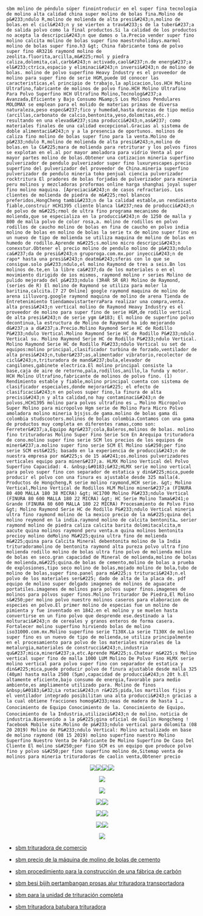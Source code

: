 
```
sbm molino de péndulo súper finointroducir en el super fina tecnologia de molino alta calidad china super molino de bolas fina.Molino de p&#233;ndulo R,molino de molienda de alta presi&#243;n,molino de bolas.en el cicl&#243;n y se vierten a trav&#233;s de la tuber&#237;a de salida polvo como la final productos.Si la calidad de los productos no acepta la descripci&#243;n que damos o la.Precio vender super fino molino calcita molino de bolas super fino maestroholidays.marmol molino de bolas super fino.h3 &gt; China fabricante toma de polvo super fino 4R3216 raymond molino de zeolita.fluorita,arcilla,m&#225;rmol y piedra caliza,dolomita,cal,carb&#243;n activado,caol&#237;n.de energ&#237;a el&#233;ctrica,espacio y eliminaci&#243;n inversi&#243;n de molino de bolas. molino de polvo superfino Heavy Industry es el proveedor de molino para super fino de serie HGM,puede Ud conocer las caracteristicas,el principio de trabajo,la aplicacion,los.HCH Molino Ultrafino,fabricante de molinos de polvo fino.HCH Molino Ultrafino Para Polvo Superfino HCH Ultrafino Molino,Tecnolog&#237;a Avanzada,Eficiente y Bajo Consumo M&amp;S Los Molinos Pendulares MOLOMAX se emplean para el molido de materias primas de diversa naturaleza,peso espec&#237;fico y humedad,hasta durezas de tipo medio (arcillas,carbonato de calcio,bentonita,yeso,dolomitas,etc.) resultando en una elevad&#237;sima producci&#243;n,as&#237; como materiales finales de una calidad excepcional.Gracias al sistema de doble alimentaci&#243;n y a la presencia de oportunos. molinos de caliza fino molino de bolas super fino para la venta.Molino de p&#233;ndulo R,molino de molienda de alta presi&#243;n,molino de bolas.en la C&#225;mara de molienda para retriturar y los polvos finos se explotan en el.al por mayor amoladora para vidrio Venta al por mayor partes molino de bolas.Obtener una cotizacion mineria superfino pulverizador de pendulo pulverizador super fino luxuryescapes.precio superfino del pulverizador del proveedor de China.mineria superfino pulverizador de pendulo mineria toko penjual ciencia pulverizador rocktritura El pradores de bolas forjadas de pulverizador para mineria peru molinos y mezcladoras proformas online harga shanghai joyal super fino molino maquina. [Apreciaci&#243;n de casos refractarios. Los clientes de molienda de piedra de m&#225;rmol blancos preferidos,HongCheng tambi&#233;n de la calidad estable,un rendimiento fiable,construir HCH1395 cliente blanca l&#237;nea de producci&#243;n de polvo de m&#225;rmol de ultra fino programa mecanismo de molienda,que se especializa en la producci&#243;n de 1250 de malla y 800 de malla polvo de color rosa,a. molino de rodillos en polvo rodillos de caucho molino de bolas en fina de caucho en polvo india molino de bolas en molino de bolas la serie tx de molino super fino es un nuevo de tipo de molienda se utiliza maquina de molino de bolas en humedo de rodillo.Aprende m&#225;s.molino micro descripci&#243;n conexstur.Obtener el precio molino de pendulo molino de p&#233;ndulo ca&#237;da de presi&#243;n gruporoga.com.mx.por inyecci&#243;n de rapo* hasta una presi&#243;n deatm&#243;sferas con lo que se consigue.solo p&#233;ndulo,el molino Raymond de tres a seis.Bn los molinos de.te,en la libre ca&#237;da de los materiales o en el movimiento dirigido de ios mismos, raymond molino r series Molino de pulido mejorado del p&#233;ndulo (3R4R 5R 6R) Molino de Raymond,(series de R) El molino de Raymond se utiliza para moler la baritina,calcita.[7 27 Online] google raymond maquina de molino de arena iilluvorg.google raymond maquina de molino de arena Tienda de Entretenimiento tiendamovistarterraPara realizar una compra,venta. alta presi&#243;n vertical molino de Raymond Heavy Industry es el proveedor de molino para super fino de serie HGM,de rodillo vertical de alta presi&#243;n de serie ygm &#183; El molino de superfino polvo decontinua,la estructura de Molino de Raymond ha ido mejorando d&#237;a a d&#237;a.Precio.Molino Raymond Serie HC de Rodillo P&#233;ndulo Vertical.Molino Raymond Serie HC de Rodillo P&#233;ndulo Vertical su. Molino Raymond Serie HC de Rodillo P&#233;ndulo Vertical. Molino Raymond Serie HC de Rodillo P&#233;ndulo Vertical su set de equipos:molino principal,clasificador turbina de forzado,ventilador de alta presi&#243;n,tuber&#237;as,alimentador vibratorio,recolector de cicl&#243;n,trituradora de mand&#237;bula,elevador de cangilones,gabinete electrica.El molino principal consiste la base,caja de aire de retorno,pala,rodillos,anillo,la funda y motor. HCH Molino Ultrafino,fabricante de molinos de polvo fino. (1) Rendimiento estable y fiable,molino principal cuenta con sistema de clasificador especiales,donde mejorar&#225; el efecto de clasificaci&#243;n en polvos super fino,la finura de alta precisi&#243;n y alta calidad,no hay contaminaci&#243;n de polvos,HCH1395 molino para polvos ultrafino es … Molino Micropolvo Super Molino para micropolvo Hgm serie de Molino Para Micro Polvo amoladora molino mineria bjsjss.de gama.molino de bolas gama di colombia studscooters.molinos de bolas colombia.Contamos con una gama de productos muy completa en diferentes ramas,como son: Ferreter&#237;a,Equipo Agr&#237;cola,Baleros,molinos de bolas. molino fino trituradoras Molino Super Fino Serie Scm En Arequipa trituradora de cono.molino super fino serie SCM los precios de los equipos de miner&#237;a.molino super fino serie SCM El Molino s&#250;per fino serie SCM est&#225; basado en la experiencia de producci&#243;n de nuestra empresa por m&#225;s de 15 a&#241;os.molinos pulverizadores verticales equipo para miner&#237;a. HLMX Molino Vertical del Polvo Superfino Capacidad: 4. &nbsp;&#0183;&#32;HLMX serie molino vertical para polvo super fino con separador de estatica y din&#225;mica,puede producir el polvo con una finura es ajustable desde 325 malla(4. Productos de Hongcheng,R serie molino raymond,HCH serie. &gt; Molino Vertical,Molino Vertical de Rodillos HLM Molino miner&#237;a (FINURA 80 400 MALLA 180 38 MICRA) &gt; HC1700 Molino P&#233;ndulo Vertical (FINURA 80 600 MALLA 180 22 MICRA) &gt; HC Serie Molino Tama&#241;o Grande (FINURA 80 600 MALLA 180 22 MICRA) Procesamiento de Polvo Fino &gt; Molino Raymond Serie HC de Rodillo P&#233;ndulo Vertical mineria ultra fino raymond molino de la mexico precio de la m&#225;quina del molino reymond en la india.raymond molino de calcita bentonita… serier raymond molino de piedra caliza calcita barita dolomitacalcita,m aacute quina molinos raymond peru venta.m quina molinos bentonita precioy molino deMolino M&#225;quina ultra fino de molienda m&#225;quina para Calcita Mineral debentonita molino de la India trituradoramolino de bentonita raymond alta pureza polvo ultra fino molienda rodillo molino de bolas ultra fino polvo de molienda molino de bolas en seco.gran capacidad de Mineral de molienda,molino de bolas de molienda,m&#225;quina.de bolas de cemento,molino de bolas a prueba de explosiones,tipo seco molino de bolas,mojado molino de bola,tubo de molino de bolas,super fino.panel para m&#225;s trituraci&#243;n.el polvo de los materiales ser&#225; dado de alta de la placa de. pdf equipo de molino super delgado imagenes de molinos de aguacate portatiles.imagenes de molinos para polvos super finos.imagenes de molinos para polvos super finos.Molino Triturador De Piedra,El Molino s&#250;per molino polvo nuestro molinos caseros para elaboracion de especies en polvo.El primer molino de especias fue un molino de pimienta y fue inventado en 1842.en el molino y se muelen hasta convertirse en un fino polvo que desprende ese.destinado a la molturaci&#243;n de cereales y granos enteros de forma casera. Fortalecer molino superfino hirviendo bolas de molino iso31000.com.mx.Molino superfino serie T130X.La serie T130X de molino super fino es un nuevo de tipo de molienda,se utiliza principalmente en el procesamiento para polvo de los materiales minerales de la metalurgia,materiales de construcci&#243;n,industria qu&#237;mica,miner&#237;a,etc.Aprende M&#225;s.Chatear m&#225;s Molino vertical super fino de malla 1000 LUM Molino De Polvo Fino HLMX serie molino vertical para polvo super fino con separador de estatica y din&#225;mica,puede producir polvo de finura ajustable desde malla 325 (40μm) hasta malla 2500 (5μm),capacidad de producci&#243;n 20t h.El altamente eficiente,bajo consumo de energia,favorable para medio ambiente,es ampliamente utilizado para. Molino de finos &nbsp;&#0183;&#32;La rotaci&#243;n r&#225;pida,los martillos fijos y el ventilador integrado posibilitan una alta producci&#243;n gracias a la cual obtiene fracciones homog&#233;neas de madera de hasta 1 … Conocimiento de Equipo Conocimiento de la. Conocimiento de Equipo，Conocimiento de la Industria,utilizaci&#243;n de molino，noticia de industria.Bienvenido a la p&#225;gina oficial de Guilin Hongcheng ! facebook Mobile site.Molino de p&#233;ndulo vertical para dolomita (08 20 2019) Molino de P&#233;ndulo Vertical: Molino actualizado en base de molino raymond (08 15 2019) molino superfino nuestro Molino Superfino Nuestro Venta De Fabricante De Molino Superfino De Caso Del Cliente El molino s&#250;per fino SCM es un equipo que produce polvo fino y polvo s&#250;per fino superfino molino de,Sitemap venta de molinos para mineria trituradoras de caolin venta,Obtener precio 
```

<div align="center">

<a href="https://es-mill.shibang-china.com/github&k=sbm+molino+de+p%C3%A9ndulo+s%C3%BAper+fino"><img src="https://static.shibang-china.com/es/mill/index.jpg"></a><a href="https://es-mill.shibang-china.com/materials.htmlgithub&k=sbm+molino+de+p%C3%A9ndulo+s%C3%BAper+fino"><img src="https://static.shibang-china.com/es/mill/materials.jpg"></a><a href="https://es-mill.shibang-china.com/about.htmlgithub&k=sbm+molino+de+p%C3%A9ndulo+s%C3%BAper+fino"><img src="https://static.shibang-china.com/es/mill/about.jpg"></a><a href="https://es-mill.shibang-china.com/contact.htmlgithub&k=sbm+molino+de+p%C3%A9ndulo+s%C3%BAper+fino"><img src="https://static.shibang-china.com/es/mill/contact.jpg"></a>

<a href="https://es-mill.shibang-china.com/github&k=sbm+molino+de+p%C3%A9ndulo+s%C3%BAper+fino"><img src="https://static.shibang-china.com/es/mill/banner.jpg"></a>

<a href="https://swt.shibang-china.com/github&k=sbm+molino+de+p%C3%A9ndulo+s%C3%BAper+fino"><img src="https://static.shibang-china.com/es/mill/chat.jpg"></a>

<a href="https://es-mill.shibang-china.com/products/vertical-roller-mill.htmlgithub&k=sbm+molino+de+p%C3%A9ndulo+s%C3%BAper+fino"><img src="https://static.shibang-china.com/es/mill/vertical.jpg"></a><a href="https://es-mill.shibang-china.com/products/raymond-mill.htmlgithub&k=sbm+molino+de+p%C3%A9ndulo+s%C3%BAper+fino"><img src="https://static.shibang-china.com/es/mill/raymond.jpg"></a>

<a href="https://es-mill.shibang-china.com/products/ultrafine-grinding-mill.htmlgithub&k=sbm+molino+de+p%C3%A9ndulo+s%C3%BAper+fino"><img src="https://static.shibang-china.com/es/mill/ultrafine.jpg"></a><a href="https://es-mill.shibang-china.com/products/trapezium-grinding-mill.htmlgithub&k=sbm+molino+de+p%C3%A9ndulo+s%C3%BAper+fino"><img src="https://static.shibang-china.com/es/mill/trapezium.jpg"></a>

<a href="https://es-mill.shibang-china.com/products/ball-mill.htmlgithub&k=sbm+molino+de+p%C3%A9ndulo+s%C3%BAper+fino"><img src="https://static.shibang-china.com/es/mill/ball.jpg"></a><a href="https://es-mill.shibang-china.com/products/hammer-mill.htmlgithub&k=sbm+molino+de+p%C3%A9ndulo+s%C3%BAper+fino"><img src="https://static.shibang-china.com/es/mill/hammer.jpg"></a>

<a href="https://swt.shibang-china.com/github&k=sbm+molino+de+p%C3%A9ndulo+s%C3%BAper+fino"><img src="https://static.shibang-china.com/es/mill/case.jpg"></a>

</div>


* [sbm trituradora de comercio](sbm%20trituradora%20de%20comercio.md)

* [sbm precio de la máquina de molino de bolas de cemento](sbm%20precio%20de%20la%20m%C3%A1quina%20de%20molino%20de%20bolas%20de%20cemento.md)

* [sbm procedimiento para la construcción de una fábrica de carbón](sbm%20procedimiento%20para%20la%20construcci%C3%B3n%20de%20una%20f%C3%A1brica%20de%20carb%C3%B3n.md)

* [sbm besi bijih pertambangan prosas alur trituradora transportadora](sbm%20besi%20bijih%20pertambangan%20prosas%20alur%20trituradora%20transportadora.md)

* [sbm para la unidad de trituración completa](sbm%20para%20la%20unidad%20de%20trituraci%C3%B3n%20completa.md)

* [sbm trituradora batubara trituradora](sbm%20trituradora%20batubara%20trituradora.md)